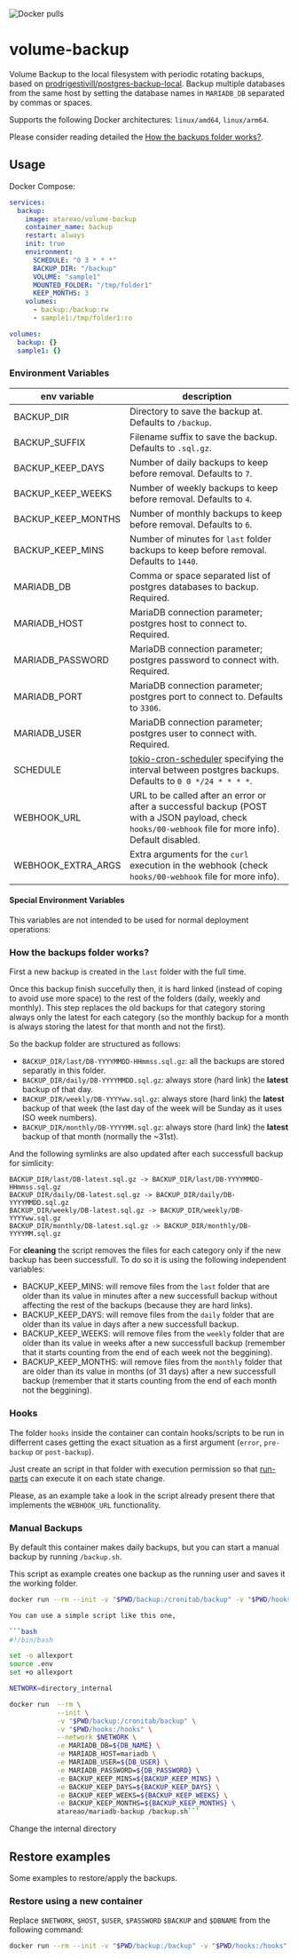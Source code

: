 ![Docker pulls](https://img.shields.io/docker/pulls/atareao/mariadb-backup)

# volume-backup

Volume Backup to the local filesystem with periodic rotating backups, based on [prodrigestivill/postgres-backup-local]().
Backup multiple databases from the same host by setting the database names in `MARIADB_DB` separated by commas or spaces.

Supports the following Docker architectures: `linux/amd64`, `linux/arm64`.

Please consider reading detailed the [How the backups folder works?](#how-the-backups-folder-works).

## Usage


Docker Compose:

```yaml
services:
  backup:
    image: atareao/volume-backup
    container_name: backup
    restart: always
    init: true
    environment:
      SCHEDULE: "0 3 * * *"
      BACKUP_DIR: "/backup"
      VOLUME: "sample1"
      MOUNTED_FOLDER: "/tmp/folder1"
      KEEP_MONTHS: 3
    volumes:
      - backup:/backup:rw
      - sample1:/tmp/folder1:ro

volumes:
  backup: {}
  sample1: {}

```

### Environment Variables

| env variable | description |
|--|--|
| BACKUP_DIR | Directory to save the backup at. Defaults to `/backup`. |
| BACKUP_SUFFIX | Filename suffix to save the backup. Defaults to `.sql.gz`. |
| BACKUP_KEEP_DAYS | Number of daily backups to keep before removal. Defaults to `7`. |
| BACKUP_KEEP_WEEKS | Number of weekly backups to keep before removal. Defaults to `4`. |
| BACKUP_KEEP_MONTHS | Number of monthly backups to keep before removal. Defaults to `6`. |
| BACKUP_KEEP_MINS | Number of minutes for `last` folder backups to keep before removal. Defaults to `1440`. |
| MARIADB_DB | Comma or space separated list of postgres databases to backup. Required. |
| MARIADB_HOST | MariaDB connection parameter; postgres host to connect to. Required. |
| MARIADB_PASSWORD | MariaDB connection parameter; postgres password to connect with. Required. |
| MARIADB_PORT | MariaDB connection parameter; postgres port to connect to. Defaults to `3306`. |
| MARIADB_USER | MariaDB connection parameter; postgres user to connect with. Required. |
| SCHEDULE | [tokio-cron-scheduler](https://docs.rs/crate/tokio-cron-scheduler/latest) specifying the interval between postgres backups. Defaults to `0 0 */24 * * * *`. |
| WEBHOOK_URL | URL to be called after an error or after a successful backup (POST with a JSON payload, check `hooks/00-webhook` file for more info). Default disabled. |
| WEBHOOK_EXTRA_ARGS | Extra arguments for the `curl` execution in the webhook (check `hooks/00-webhook` file for more info). |

#### Special Environment Variables

This variables are not intended to be used for normal deployment operations:

### How the backups folder works?

First a new backup is created in the `last` folder with the full time.

Once this backup finish succefully then, it is hard linked (instead of coping to avoid use more space) to the rest of the folders (daily, weekly and monthly). This step replaces the old backups for that category storing always only the latest for each category (so the monthly backup for a month is always storing the latest for that month and not the first).

So the backup folder are structured as follows:

* `BACKUP_DIR/last/DB-YYYYMMDD-HHmmss.sql.gz`: all the backups are stored separatly in this folder.
* `BACKUP_DIR/daily/DB-YYYYMMDD.sql.gz`: always store (hard link) the **latest** backup of that day.
* `BACKUP_DIR/weekly/DB-YYYYww.sql.gz`: always store (hard link) the **latest** backup of that week (the last day of the week will be Sunday as it uses ISO week numbers).
* `BACKUP_DIR/monthly/DB-YYYYMM.sql.gz`: always store (hard link) the **latest** backup of that month (normally the ~31st).

And the following symlinks are also updated after each successfull backup for simlicity:

```
BACKUP_DIR/last/DB-latest.sql.gz -> BACKUP_DIR/last/DB-YYYYMMDD-HHmmss.sql.gz
BACKUP_DIR/daily/DB-latest.sql.gz -> BACKUP_DIR/daily/DB-YYYYMMDD.sql.gz
BACKUP_DIR/weekly/DB-latest.sql.gz -> BACKUP_DIR/weekly/DB-YYYYww.sql.gz
BACKUP_DIR/monthly/DB-latest.sql.gz -> BACKUP_DIR/monthly/DB-YYYYMM.sql.gz
```

For **cleaning** the script removes the files for each category only if the new backup has been successfull.
To do so it is using the following independent variables:

* BACKUP_KEEP_MINS: will remove files from the `last` folder that are older than its value in minutes after a new successfull backup without affecting the rest of the backups (because they are hard links).
* BACKUP_KEEP_DAYS: will remove files from the `daily` folder that are older than its value in days after a new successfull backup.
* BACKUP_KEEP_WEEKS: will remove files from the `weekly` folder that are older than its value in weeks after a new successfull backup (remember that it starts counting from the end of each week not the beggining).
* BACKUP_KEEP_MONTHS: will remove files from the `monthly` folder that are older than its value in months (of 31 days) after a new successfull backup (remember that it starts counting from the end of each month not the beggining).

### Hooks

The folder `hooks` inside the container can contain hooks/scripts to be run in differrent cases getting the exact situation as a first argument (`error`, `pre-backup` or `post-backup`).

Just create an script in that folder with execution permission so that [run-parts](https://manpages.debian.org/stable/debianutils/run-parts.8.en.html) can execute it on each state change.

Please, as an example take a look in the script already present there that implements the `WEBHOOK_URL` functionality.

### Manual Backups

By default this container makes daily backups, but you can start a manual backup by running `/backup.sh`.

This script as example creates one backup as the running user and saves it the working folder.

```sh
docker run --rm --init -v "$PWD/backup:/cronitab/backup" -v "$PWD/hooks:/hooks" --network mariadb_internal -e MARIADB_DB=ejemplo -e MARIADB_HOST=mariadb -e MARIADB_USER=usuario -e MARIADB_PASSWORD=contraseña atareao/mariadb-backup /app/backup.sh

You can use a simple script like this one,

```bash
#!/bin/bash

set -o allexport
source .env
set +o allexport

NETWORK=directory_internal

docker run  --rm \
            --init \
            -v "$PWD/backup:/cronitab/backup" \
            -v "$PWD/hooks:/hooks" \
            --network $NETWORK \
            -e MARIADB_DB=${DB_NAME} \
            -e MARIADB_HOST=mariadb \
            -e MARIADB_USER=${DB_USER} \
            -e MARIADB_PASSWORD=${DB_PASSWORD} \
            -e BACKUP_KEEP_MINS=${BACKUP_KEEP_MINS} \
            -e BACKUP_KEEP_DAYS=${BACKUP_KEEP_DAYS} \
            -e BACKUP_KEEP_WEEKS=${BACKUP_KEEP_WEEKS} \
            -e BACKUP_KEEP_MONTHS=${BACKUP_KEEP_MONTHS} \
            atareao/mariadb-backup /backup.sh```
```

Change the internal directory


## Restore examples

Some examples to restore/apply the backups.

### Restore using a new container

Replace `$NETWORK`, `$HOST`, `$USER`, `$PASSWORD` `$BACKUP` and `$DBNAME` from the following command:

```sh
docker run --rm --init -v "$PWD/backup:/backup" -v "$PWD/hooks:/hooks" --network $NETWORK atareao/mariadb-backup /bin/sh -c "zcat /backup/last/$BACKUP | mysql --host=$HOST --user=$USER --password=$PASSWORD $DBNAME"
```
